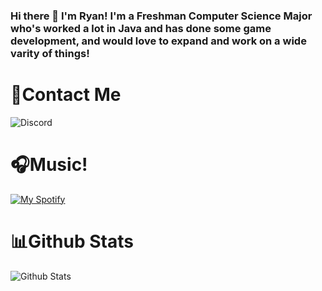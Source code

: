 ### Hi there 👋 I'm Ryan! I'm a Freshman Computer Science Major who's worked a lot in Java and has done some game development, and would love to expand and work on a wide varity of things!

# 📨Contact Me 
![Discord](https://discord-readme-badge.vercel.app/api?id=151474463550996480)


# 🎧Music!
[![My Spotify](https://spotify-github-profile.vercel.app/api/view?uid=ryano_1310&cover_image=false&theme=default&bar_color=53b14f&bar_color_cover=true)](https://spotify-github-profile.vercel.app/api/view?uid=ryano_1310&redirect=true)


# 📊Github Stats
![Github Stats](https://github-readme-stats.vercel.app/api?username=therealryguy&show_icons=true&theme=github_dark)
